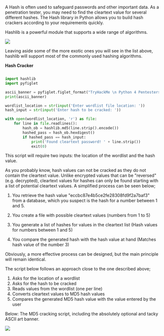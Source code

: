 A Hash is often used to safeguard passwords and other important data. As a penetration tester, you may need to find the cleartext value for several different hashes. The Hash library in Python allows you to build hash crackers according to your requirements quickly.

Hashlib is a powerful module that supports a wide range of algorithms.

![](https://i.imgur.com/a49Qyaw.png)  

Leaving aside some of the more exotic ones you will see in the list above, hashlib will support most of the commonly used hashing algorithms.

**Hash Cracker**  

```python

import hashlib
import pyfiglet

ascii_banner = pyfiglet.figlet_format("TryHackMe \n Python 4 Pentesters \n HASH CRACKER for MD 5")
print(ascii_banner)

wordlist_location = str(input('Enter wordlist file location: '))
hash_input = str(input('Enter hash to be cracked: '))

with open(wordlist_location, 'r') as file:
    for line in file.readlines():
        hash_ob = hashlib.md5(line.strip().encode())
        hashed_pass = hash_ob.hexdigest()
        if hashed_pass == hash_input:
            print('Found cleartext password! ' + line.strip())
            exit(0)

```

This script will require two inputs: the location of the wordlist and the hash value.

As you probably know, hash values can not be cracked as they do not contain the cleartext value. Unlike encrypted values that can be "reversed" (e.g. decrypted), cleartext values for hashes can only be found starting with a list of potential cleartext values. A simplified process can be seen below;

1. You retrieve the hash value "eccbc87e4b5ce2fe28308fd9f2a7baf3" from a database, which you suspect is the hash for a number between 1 and 5.  
    
2. You create a file with possible cleartext values (numbers from 1 to 5)  
    
3. You generate a list of hashes for values in the cleartext list (Hash values for numbers between 1 and 5)  
    
4. You compare the generated hash with the hash value at hand (Matches hash value of the number 3)

Obviously, a more effective process can be designed, but the main principle will remain identical.

The script below follows an approach close to the one described above;

1. Asks for the location of a wordlist
2. Asks for the hash to be cracked
3. Reads values from the wordlist (one per line)
4. Converts cleartext values to MD5 hash values
5. Compares the generated MD5 hash value with the value entered by the user

Below: The MD5 cracking script, including the absolutely optional and tacky ASCII art banner.  

![](https://i.imgur.com/3z0a96j.png)